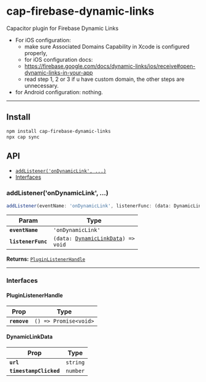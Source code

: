 # cap-firebase-dynamic-links

Capacitor plugin for Firebase Dynamic Links
* For iOS configuration:
  * make sure Associated Domains Capability in Xcode is configured properly,
  * for iOS configuration docs: 
  * https://firebase.google.com/docs/dynamic-links/ios/receive#open-dynamic-links-in-your-app
  * read step 1, 2 or 3 if u have custom domain, the other steps are unnecessary.
* for Android configuration: nothing.
* **


## Install

```bash
npm install cap-firebase-dynamic-links
npx cap sync
```

## API

<docgen-index>

* [`addListener('onDynamicLink', ...)`](#addlistenerondynamiclink-)
* [Interfaces](#interfaces)

</docgen-index>

<docgen-api>
<!--Update the source file JSDoc comments and rerun docgen to update the docs below-->

### addListener('onDynamicLink', ...)

```typescript
addListener(eventName: 'onDynamicLink', listenerFunc: (data: DynamicLinkData) => void) => PluginListenerHandle
```

| Param              | Type                                                                           |
| ------------------ | ------------------------------------------------------------------------------ |
| **`eventName`**    | <code>'onDynamicLink'</code>                                                   |
| **`listenerFunc`** | <code>(data: <a href="#dynamiclinkdata">DynamicLinkData</a>) =&gt; void</code> |

**Returns:** <code><a href="#pluginlistenerhandle">PluginListenerHandle</a></code>

--------------------


### Interfaces


#### PluginListenerHandle

| Prop         | Type                                      |
| ------------ | ----------------------------------------- |
| **`remove`** | <code>() =&gt; Promise&lt;void&gt;</code> |


#### DynamicLinkData

| Prop                   | Type                |
| ---------------------- | ------------------- |
| **`url`**              | <code>string</code> |
| **`timestampClicked`** | <code>number</code> |

</docgen-api>
